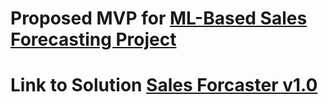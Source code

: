 # Proposed MVP for [ML-Based Sales Forecasting Project](https://www.freelancer.com/projects/statistics/Based-Sales-Forecasting-Project/details)

# Link to Solution [Sales Forcaster v1.0](https://sales-mvp.streamlit.app/)
